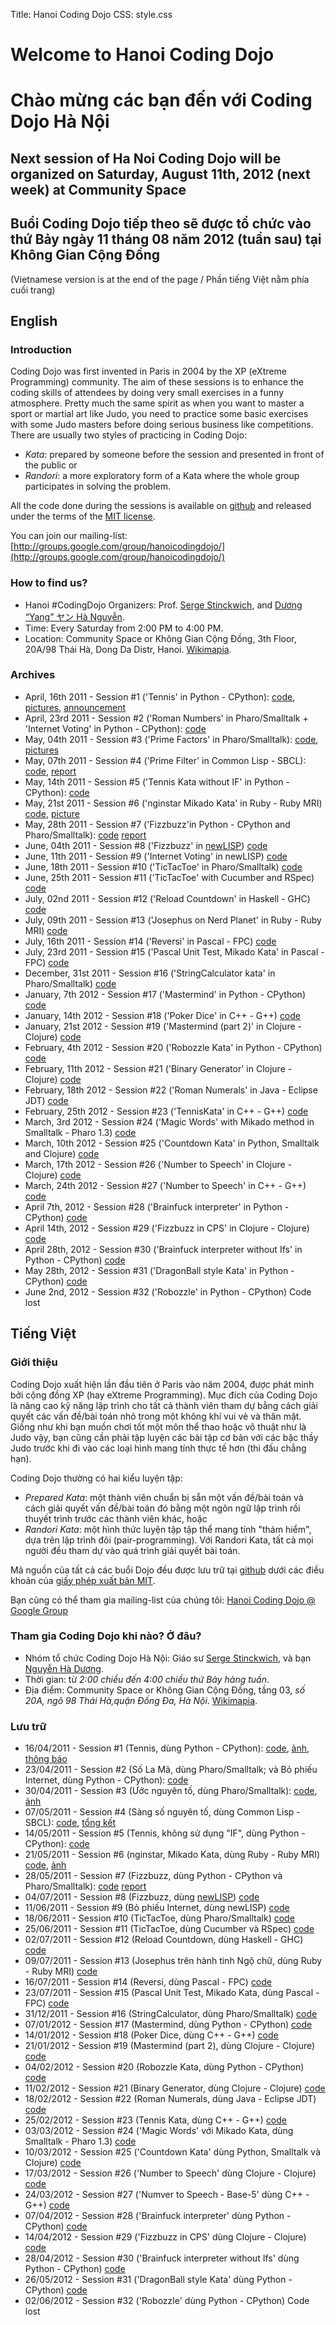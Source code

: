 Title: Hanoi Coding Dojo
CSS: style.css

# Welcome to Hanoi Coding Dojo
# Chào mừng các bạn đến với Coding Dojo Hà Nội

## Next session of Ha Noi Coding Dojo will be organized on Saturday, August 11th, 2012 (next week) at Community Space ##

## Buổi Coding Dojo tiếp theo sẽ được tổ chức vào thứ Bảy ngày 11 tháng 08 năm 2012 (tuần sau) tại Không Gian Cộng Đồng ##

(Vietnamese version is at the end of the page / Phần tiếng Việt nằm phía cuối
trang)

## English

### Introduction

Coding Dojo was first invented in Paris in 2004 by the XP (eXtreme
Programming) community.  The aim of these sessions is to enhance the coding
skills of attendees by doing very small exercises in a funny atmosphere.
Pretty much the same spirit as when you want to master a sport or martial art
like Judo, you need to practice some basic exercises with some Judo masters
before doing serious business like competitions.  There are usually two styles
of practicing in Coding Dojo:

* *Kata*: prepared by someone before the session and presented in front of the
  public or
* *Randori*: a more exploratory form of a Kata where the whole group
  participates in solving the problem.

All the code done during the sessions is available on
[github](http://www.github.com/) and released under the terms of the
[MIT license](http://www.opensource.org/licenses/mit-license.php).

You can join our mailing-list:
[http://groups.google.com/group/hanoicodingdojo/](http://groups.google.com/group/hanoicodingdojo/)

### How to find us?

 * Hanoi #CodingDojo Organizers:
   Prof. [Serge Stinckwich](http://www.doesnotunderstand.org/), and
   [Dương “Yang” ヤン Hà Nguyễn](http://cmpitg.wordpress.com).
 * Time: Every Saturday from 2:00 PM to 4:00 PM.
 * Location: Community Space or Không Gian Cộng Đồng, 3th Floor, 
   20A/98 Thái Hà, Dong Da Distr, Hanoi.
   [Wikimapia](http://wikimapia.org/#lat=21.0114905&lon=105.8217902&z=19&l=38&m=b).

### Archives

* April, 16th 2011 - Session #1 ('Tennis' in Python - CPython):
  [code](https://github.com/HaNoiCodingDojo/HNCDSession1),
  [pictures](http://www.flickr.com/photos/sergestinckwich/sets/72157626521205638/),
  [announcement](http://blog.hanoilug.org/?p=123)
* April, 23rd 2011 - Session #2 ('Roman Numbers' in Pharo/Smalltalk + 'Internet Voting'
  in Python - CPython): [code](https://github.com/HaNoiCodingDojo/HNCDSession2)
* May, 04th 2011 - Session #3 ('Prime Factors' in Pharo/Smalltalk):
  [code](https://github.com/HaNoiCodingDojo/HNCDSession3),
  [pictures](http://www.flickr.com/photos/vuhung/sets/72157626622094652/)
* May, 07th 2011 - Session #4 ('Prime Filter' in Common Lisp - SBCL):
  [code](https://github.com/HaNoiCodingDojo/HNCDSession4),
  [report](http://blog.hanoilug.org/?p=124)
* May, 14th 2011 - Session #5 ('Tennis Kata without IF' in Python - CPython):
  [code](https://github.com/HaNoiCodingDojo/HNCDSession5)
* May, 21st 2011 - Session #6 ('nginstar Mikado Kata' in Ruby - Ruby MRI)
  [code](https://github.com/HaNoiCodingDojo/HNCDSession6),
  [picture](http://www.flickr.com/photos/sergestinckwich/5753566224/)
* May, 28th 2011 - Session #7 ('Fizzbuzz'in Python - CPython and Pharo/Smalltalk):
  [code](https://github.com/HaNoiCodingDojo/HNCDSession7)
  [report](http://cmpitg.wordpress.com/2011/05/30/hanoi-coding-dojo-session-7/)
* June, 04th 2011 - Session #8 ('Fizzbuzz' in
  [newLISP](http://www.newlisp.org/))
  [code](https://github.com/HaNoiCodingDojo/HNCDSession8)
* June, 11th 2011 - Session #9 ('Internet Voting' in newLISP)
  [code](https://github.com/HaNoiCodingDojo/HNCDSession9)
* June, 18th 2011 - Session #10 ('TicTacToe' in Pharo/Smalltalk)
  [code](https://github.com/HaNoiCodingDojo/HNCDSession10)
* June, 25th 2011 - Session #11 ('TicTacToe' with Cucumber and RSpec)
  [code](https://github.com/HaNoiCodingDojo/HNCDSession11)
* July, 02nd 2011 - Session #12 ('Reload Countdown' in Haskell - GHC)
  [code](https://github.com/HaNoiCodingDojo/HNCDSession12)
* July, 09th 2011 - Session #13 ('Josephus on Nerd Planet' in Ruby - Ruby MRI)
  [code](https://github.com/HaNoiCodingDojo/HNCDSession13)
* July, 16th 2011 - Session #14 ('Reversi' in Pascal - FPC)
  [code](https://github.com/HaNoiCodingDojo/HNCDSession14)
* July, 23rd 2011 - Session #15 ('Pascal Unit Test, Mikado Kata' in Pascal -
  FPC) [code](https://github.com/HaNoiCodingDojo/HNCDSession15)
* December, 31st 2011 - Session #16 ('StringCalculator kata' in
  Pharo/Smalltalk) [code](https://github.com/HaNoiCodingDojo/HNCDSession16)
* January, 7th 2012 - Session #17 ('Mastermind' in Python - CPython)
  [code](https://github.com/HaNoiCodingDojo/HNCDSession17)
* January, 14th 2012 - Session #18 ('Poker Dice' in C++ - G++)
  [code](https://github.com/HaNoiCodingDojo/HNCDSession18)
* January, 21st 2012 - Session #19 ('Mastermind (part 2)' in Clojure -
  Clojure) [code](https://github.com/HaNoiCodingDojo/HNCDSession19)
* February, 4th 2012 - Session #20 ('Robozzle Kata' in Python - CPython)
  [code](https://github.com/HaNoiCodingDojo/HNCDSession20)
* February, 11th 2012 - Session #21 ('Binary Generator' in Clojure - Clojure)
  [code](https://github.com/HaNoiCodingDojo/HNCDSession21)
* February, 18th 2012 - Session #22 ('Roman Numerals' in Java - Eclipse JDT)
  [code](https://github.com/HaNoiCodingDojo/HNCDSession22)
* February, 25th 2012 - Session #23 ('TennisKata' in C++ - G++)
  [code](https://github.com/HaNoiCodingDojo/HNCDSession23)
* March, 3rd 2012 - Session #24 ('Magic Words' with Mikado method in Smalltalk - Pharo 1.3)
  [code](https://github.com/HaNoiCodingDojo/HNCDSession24)
* March, 10th 2012 - Session #25 ('Countdown Kata' in Python, Smalltalk and Clojure)
  [code](https://github.com/HaNoiCodingDojo/HNCDSession25)
* March, 17th 2012 - Session #26 ('Number to Speech' in Clojure - Clojure)
  [code](https://github.com/HaNoiCodingDojo/HNCDSession26)
* March, 24th 2012 - Session #27 ('Number to Speech' in C++ - G++)
  [code](https://github.com/HaNoiCodingDojo/HNCDSession27)
* April 7th, 2012 - Session #28 ('Brainfuck interpreter' in Python - CPython)
  [code](https://github.com/HaNoiCodingDojo/HNCDSession28)
* April 14th, 2012 - Session #29 ('Fizzbuzz in CPS' in Clojure - Clojure)
  [code](https://github.com/HaNoiCodingDojo/HNCDSession29)
* April 28th, 2012 - Session #30 ('Brainfuck interpreter without Ifs' in Python - CPython)
  [code](https://github.com/HaNoiCodingDojo/HNCDSession30)
* May 28th, 2012 - Session #31 ('DragonBall style Kata' in Python - CPython)
  [code](https://github.com/HaNoiCodingDojo/HNCDSession31)
* June 2nd, 2012 - Session #32 ('Robozzle' in Python - CPython)
  Code lost

## Tiếng Việt

### Giới thiệu

Coding Dojo xuất hiện lần đầu tiên ở Paris vào năm 2004, được phát minh bởi
cộng đồng XP (hay eXtreme Programming).  Mục đích của Coding Dojo là nâng cao
kỹ năng lập trình cho tất cả thành viên tham dự bằng cách giải quyết các vấn
đề/bài toán nhỏ trong một không khí vui vẻ và thân mật.  Giống như khi bạn
muốn chơi tốt một môn thể thao hoặc võ thuật như là Judo vậy, bạn cũng cần
phải tập luyện các bài tập cơ bản với các bậc thầy Judo trước khi đi vào các
loại hình mang tính thực tế hơn (thi đấu chẳng hạn).

Coding Dojo thường có hai kiểu luyện tập:

* *Prepared Kata*: một thành viên chuẩn bị sẵn một vấn đề/bài toán và cách
  giải quyết vấn đề/bài toán đó bằng một ngôn ngữ lập trình rồi thuyết trình
  trước các thành viên khác, hoặc
* *Randori Kata*: một hình thức luyện tập tập thể mang tính "thám hiểm", dựa
  trên lập trình đôi (pair-programming).  Với Randori Kata, tất cả mọi người
  đều tham dự vào quá trình giải quyết bài toán.

Mã nguồn của tất cả các buổi Dojo đều được lưu trữ tại
[github](http://www.github.com/) dưới các điều khoản của
[giấy phép xuất bản MIT](http://www.opensource.org/licenses/mit-license.php).

Bạn cũng có thể tham gia mailing-list của chúng tôi:
[Hanoi Coding Dojo @ Google Group](http://groups.google.com/group/hanoicodingdojo/)

### Tham gia Coding Dojo khi nào?  Ở đâu?

 * Nhóm tổ chức Coding Dojo Hà Nội: Giáo sư
   [Serge Stinckwich](http://www.doesnotunderstand.org/), và bạn
   [Nguyễn Hà Dương](http://cmpitg.wordpress.com).
 * Thời gian: từ *2:00 chiều đến 4:00 chiều thứ Bảy hàng tuần*.
 * Địa điểm: Community Space or Không Gian Cộng Đồng, tầng 03, 
   *số 20A, ngõ 98 Thái Hà,quận Đống Đa, Hà
   Nội*. [Wikimapia](http://wikimapia.org/#lat=21.0114905&lon=105.8217902&z=19&l=38&m=b).

### Lưu trữ

* 16/04/2011 - Session #1 (Tennis, dùng Python - CPython):
  [code](https://github.com/HaNoiCodingDojo/HNCDSession1),
  [ảnh](http://www.flickr.com/photos/sergestinckwich/sets/72157626521205638/),
  [thông báo](http://blog.hanoilug.org/?p=123)
* 23/04/2011 - Session #2 (Số La Mã, dùng Pharo/Smalltalk; và Bỏ phiếu
  Internet, dùng Python - CPython):
  [code](https://github.com/HaNoiCodingDojo/HNCDSession2)
* 30/04/2011 - Session #3 (Ước nguyên tố, dùng Pharo/Smalltalk):
  [code](https://github.com/HaNoiCodingDojo/HNCDSession3),
  [ảnh](http://www.flickr.com/photos/vuhung/sets/72157626622094652/)
* 07/05/2011 - Session #4 (Sàng số nguyên tố, dùng Common Lisp - SBCL):
  [code](https://github.com/HaNoiCodingDojo/HNCDSession4),
  [tổng kết](http://blog.hanoilug.org/?p=124)
* 14/05/2011 - Session #5 (Tennis, không sử dụng "IF", dùng Python - CPython):
  [code](https://github.com/HaNoiCodingDojo/HNCDSession5)
* 21/05/2011 - Session #6 (nginstar, Mikado Kata, dùng Ruby - Ruby MRI)
  [code](https://github.com/HaNoiCodingDojo/HNCDSession6),
  [ảnh](http://www.flickr.com/photos/sergestinckwich/5753566224/)
* 28/05/2011 - Session #7 (Fizzbuzz, dùng Python - CPython và
  Pharo/Smalltalk): [code](https://github.com/HaNoiCodingDojo/HNCDSession7)
    [report](http://cmpitg.wordpress.com/2011/05/30/hanoi-coding-dojo-session-7/)
* 04/07/2011 - Session #8 (Fizzbuzz, dùng
  [newLISP](http://www.newlisp.org/))
  [code](https://github.com/HaNoiCodingDojo/HNCDSession8)
* 11/06/2011 - Session #9 (Bỏ phiếu Internet, dùng newLISP)
  [code](https://github.com/HaNoiCodingDojo/HNCDSession9)
* 18/06/2011 - Session #10 (TicTacToe, dùng Pharo/Smalltalk)
  [code](https://github.com/HaNoiCodingDojo/HNCDSession10)
* 25/06/2011 - Session #11 (TicTacToe, dùng Cucumber và RSpec)
  [code](https://github.com/HaNoiCodingDojo/HNCDSession11)
* 02/07/2011 - Session #12 (Reload Countdown, dùng Haskell - GHC)
  [code](https://github.com/HaNoiCodingDojo/HNCDSession12)
* 09/07/2011 - Session #13 (Josephus trên hành tinh Ngộ chữ, dùng Ruby - Ruby
  MRI) [code](https://github.com/HaNoiCodingDojo/HNCDSession13)
* 16/07/2011 - Session #14 (Reversi, dùng Pascal - FPC)
  [code](https://github.com/HaNoiCodingDojo/HNCDSession14)
* 23/07/2011 - Session #15 (Pascal Unit Test, Mikado Kata, dùng Pascal - FPC)
  [code](https://github.com/HaNoiCodingDojo/HNCDSession15)
* 31/12/2011 - Session #16 (StringCalculator, dùng Pharo/Smalltalk)
  [code](https://github.com/HaNoiCodingDojo/HNCDSession16)
* 07/01/2012 - Session #17 (Mastermind, dùng Python - CPython)
  [code](https://github.com/HaNoiCodingDojo/HNCDSession17)
* 14/01/2012 - Session #18 (Poker Dice, dùng C++ - G++)
  [code](https://github.com/HaNoiCodingDojo/HNCDSession18)
* 21/01/2012 - Session #19 (Mastermind (part 2), dùng Clojure - Clojure)
  [code](https://github.com/HaNoiCodingDojo/HNCDSession19)
* 04/02/2012 - Session #20 (Robozzle Kata, dùng Python - CPython)
  [code](https://github.com/HaNoiCodingDojo/HNCDSession20)
* 11/02/2012 - Session #21 (Binary Generator, dùng Clojure - Clojure)
  [code](https://github.com/HaNoiCodingDojo/HNCDSession21)
* 18/02/2012 - Session #22 (Roman Numerals, dùng Java - Eclipse JDT)
  [code](https://github.com/HaNoiCodingDojo/HNCDSession22)
* 25/02/2012 - Session #23 (Tennis Kata, dùng C++ - G++)
  [code](https://github.com/HaNoiCodingDojo/HNCDSession23)
* 03/03/2012 - Session #24 ('Magic Words' với Mikado Kata, dùng Smalltalk - Pharo 1.3)
  [code](https://github.com/HaNoiCodingDojo/HNCDSession24)
* 10/03/2012 - Session #25 ('Countdown Kata' dùng Python, Smalltalk và Clojure)
  [code](https://github.com/HaNoiCodingDojo/HNCDSession25)
* 17/03/2012 - Session #26 ('Number to Speech' dùng Clojure - Clojure)
  [code](https://github.com/HaNoiCodingDojo/HNCDSession26)
* 24/03/2012 - Session #27 ('Numver to Speech - Base-5' dùng C++ - G++)
  [code](https://github.com/HaNoiCodingDojo/HNCDSession27)
* 07/04/2012 - Session #28 ('Brainfuck interpreter' dùng Python - CPython)
  [code](https://github.com/HaNoiCodingDojo/HNCDSession28)
* 14/04/2012 - Session #29 ('Fizzbuzz in CPS' dùng Clojure - Clojure)
  [code](https://github.com/HaNoiCodingDojo/HNCDSession29)
* 28/04/2012 - Session #30 ('Brainfuck interpreter without Ifs' dùng Python - CPython)
  [code](https://github.com/HaNoiCodingDojo/HNCDSession30)
* 26/05/2012 - Session #31 ('DragonBall style Kata' dùng Python - CPython)
  [code](https://github.com/HaNoiCodingDojo/HNCDSession31)
* 02/06/2012 - Session #32 ('Robozzle' dùng Python - CPython)
  Code lost
